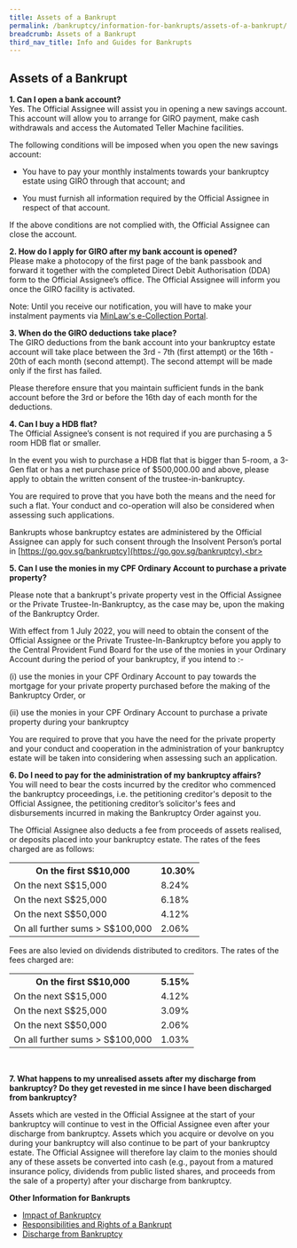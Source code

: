 ```yaml
---
title: Assets of a Bankrupt
permalink: /bankruptcy/information-for-bankrupts/assets-of-a-bankrupt/
breadcrumb: Assets of a Bankrupt
third_nav_title: Info and Guides for Bankrupts
---
```

Assets of a Bankrupt
---

**1. Can I open a bank account?**<br>
Yes. The Official Assignee will assist you in opening a new savings account. This account will allow you to arrange for GIRO payment, make cash withdrawals and access the Automated Teller Machine facilities.

The following conditions will be imposed when you open the new savings account:

* You have to pay your monthly instalments towards your bankruptcy estate using GIRO through that account; and

* You must furnish all information required by the Official Assignee in respect of that account.

If the above conditions are not complied with, the Official Assignee can close the account.<br>

**2. How do I apply for GIRO after my bank account is opened?**<br>
Please make a photocopy of the first page of the bank passbook and forward it together with the completed Direct Debit Authorisation (DDA) form to the Official Assignee’s office. The Official Assignee will inform you once the GIRO facility is activated.

Note: Until you receive our notification, you will have to make your instalment payments via [MinLaw's e-Collection Portal](https://go.gov.sg/ecp).<br>

**3. When do the GIRO deductions take place?**<br>
The GIRO deductions from the bank account into your bankruptcy estate account will take place between the 3rd - 7th (first attempt) or the 16th - 20th of each month (second attempt). The second attempt will be made only if the first has failed.

Please therefore ensure that you maintain sufficient funds in the bank account before the 3rd or before the 16th day of each month for the deductions.<br>

**4. Can I buy a HDB flat?**<br>
 The Official Assignee’s consent is not required if you are purchasing a 5 room HDB flat or smaller.<br> 
  
In the event you wish to purchase a HDB flat that is bigger than 5-room, a 3-Gen flat or has a net purchase price of $500,000.00 and above, please apply to obtain the written consent of the trustee-in-bankruptcy.<br>

You are required to prove that you have both the means and the need for such a flat. Your conduct and co-operation will also be considered when assessing such applications.<br>

Bankrupts whose bankruptcy estates are administered by the Official Assignee can apply for such consent through the Insolvent Person’s portal in [https://go.gov.sg/bankruptcy](https://go.gov.sg/bankruptcy).<br>

**5. Can I use the monies in my CPF Ordinary Account to purchase a private property?**<br>

Please note that a bankrupt's private property vest in the Official Assignee or the Private Trustee-In-Bankruptcy, as the case may be, upon the making of the Bankruptcy Order.<br>

With effect from 1 July 2022, you will need to obtain the consent of the Official Assignee or the Private Trustee-In-Bankruptcy before you apply to the Central Provident Fund Board for the use of the monies in your Ordinary Account during the period of your bankruptcy, if you intend to :-<br>

(i) use the monies in your CPF Ordinary Account to pay towards the mortgage for your private property purchased before the making of the Bankruptcy Order, or<br>

(ii) use the monies in your CPF Ordinary Account to purchase a private property during your bankruptcy<br>

You are required to prove that you have the need for the private property and your conduct and cooperation in the administration of your bankruptcy estate will be taken into considering when assessing such an application.<br>

**6. Do I need to pay for the administration of my bankruptcy affairs?**<br>
You will need to bear the costs incurred by the creditor who commenced the bankruptcy proceedings, i.e. the petitioning creditor's deposit to the Official Assignee, the petitioning creditor’s solicitor's fees and disbursements incurred in making the Bankruptcy Order against you.<br>

The Official Assignee also deducts a fee from proceeds of assets realised, or deposits placed into your bankruptcy estate. The rates of the fees charged are as follows:
<table>
  
  <tbody><tr>
    <th>On the first S$10,000</th>
    <th>10.30%</th>
  </tr>
  <tr>
    <td>On the next S$15,000</td>
    <td>8.24%</td>
  </tr>
  <tr>
    <td>On the next S$25,000</td>
    <td>6.18%</td>
  </tr>
  <tr>
    <td>On the next S$50,000</td>
    <td>4.12%</td>
  </tr>
  <tr>
    <td>On all further sums &gt; S$100,000</td>
    <td>2.06%</td>
  </tr>
</tbody></table>

Fees are also levied on dividends distributed to creditors. The rates of the fees charged are:

<table>
  <tbody><tr>
    <th>On the first S$10,000</th>
    <th>5.15%</th>
  </tr>
  <tr>
    <td>On the next S$15,000</td>
    <td>4.12%</td>
  </tr>
  <tr>
    <td>On the next S$25,000</td>
    <td>3.09%</td>
  </tr>
  <tr>
    <td>On the next S$50,000</td>
    <td>2.06%</td>
  </tr>
  <tr>
    <td>On all further sums &gt; S$100,000</td>
    <td>1.03%</td>
  </tr>
</tbody></table><br>

**7. What happens to my unrealised assets after my discharge from bankruptcy? Do they get revested in me since I have been discharged from bankruptcy?** <br>

Assets which are vested in the Official Assignee at the start of your bankruptcy will continue to vest in the Official Assignee even after your discharge from bankruptcy. Assets which you acquire or devolve on you during your bankruptcy will also continue to be part of your bankruptcy estate. The Official Assignee will therefore lay claim to the monies should any of these assets be converted into cash (e.g., payout from a matured insurance policy, dividends from public listed shares, and proceeds from the sale of a property) after your discharge from bankruptcy.<br>

**Other Information for Bankrupts**<br>

<ul>
  <li><a href="/bankruptcy/information-for-bankrupts/impact-of-bankruptcy/">Impact of Bankruptcy</a></li>
  <li><a href="/bankruptcy/information-for-bankrupts/impact-of-bankruptcy/responsibilities-and-rights/">Responsibilities and Rights of a Bankrupt</a></li>
  <li><a href="/bankruptcy/information-for-bankrupts/discharge-from-bankruptcy/">Discharge from Bankruptcy</a></li>
</ul>